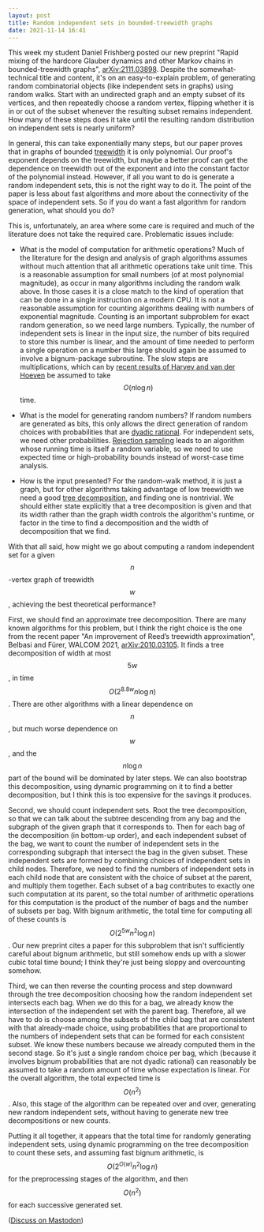```yaml
---
layout: post
title: Random independent sets in bounded-treewidth graphs
date: 2021-11-14 16:41
---
```

This week my student Daniel Frishberg posted our new preprint "Rapid mixing of the hardcore Glauber dynamics and other Markov chains in bounded-treewidth graphs", [arXiv:2111.03898](https://arxiv.org/abs/2111.03898). Despite the somewhat-technical title and content, it's on an easy-to-explain problem, of generating random combinatorial objects (like independent sets in graphs) using random walks. Start with an undirected graph and an empty subset of its vertices, and then repeatedly choose a random vertex, flipping whether it is in or out of the subset whenever the resulting subset remains independent. How many of these steps does it take until the resulting random distribution on independent sets is nearly uniform?

In general, this can take exponentially many steps, but our paper proves that in graphs of bounded [treewidth](https://en.wikipedia.org/wiki/Treewidth) it is only polynomial. Our proof's exponent depends on the treewidth, but maybe a better proof can get the dependence on treewidth out of the exponent and into the constant factor of the polynomial instead. However, if all you want to do is generate a random independent sets, this is not the right way to do it. The point of the paper is less about fast algorithms and more about the connectivity of the space of independent sets. So if you do want a fast algorithm for random generation, what should you do?

This is, unfortunately, an area where some care is required and much of the literature does not take the required care. Problematic issues include:

- What is the model of computation for arithmetic operations? Much of the literature for the design and analysis of graph algorithms assumes without much attention that all arithmetic operations take unit time. This is a reasonable assumption for small numbers (of at most polynomial magnitude), as occur in many algorithms including the random walk above. In those cases it is a close match to the kind of operation that can be done in a single instruction on a modern CPU. It is not a reasonable assumption for counting algorithms dealing with numbers of exponential magnitude. Counting is an important subproblem for exact random generation, so we need large numbers. Typically, the number of independent sets is linear in the input size, the number of bits required to store this number is linear, and the amount of time needed to perform a single operation on a number this large should again be assumed to involve a bignum-package subroutine. The slow steps are multiplications, which can by [recent results of Harvey and van der Hoeven](https://www.jstor.org/stable/10.4007/annals.2021.193.2.4) be assumed to take $$O(n\log n)$$ time.

- What is the model for generating random numbers? If random numbers are generated as bits, this only allows the direct generation of random choices with probabilities that are [dyadic rational](https://en.wikipedia.org/wiki/Dyadic_rational). For independent sets, we need other probabilities. [Rejection sampling](https://en.wikipedia.org/wiki/Rejection_sampling) leads to an algorithm whose running time is itself a random variable, so we need to use expected time or high-probability bounds instead of worst-case time analysis.

- How is the input presented? For the random-walk method, it is just a graph, but for other algorithms taking advantage of low treewidth we need a good [tree decomposition](https://en.wikipedia.org/wiki/Tree_decomposition), and finding one is nontrivial. We should either state explicitly that a tree decomposition is given and that its width rather than the graph width controls the algorithm's runtime, or factor in the time to find a decomposition and the width of decomposition that we find.

With that all said, how might we go about computing a random independent set for a given $$n$$-vertex graph of treewidth $$w$$, achieving the best theoretical performance?

First, we should find an approximate tree decomposition. There are many known algorithms for this problem, but I think the right choice is the one from the recent paper "An improvement of Reed’s treewidth approximation", Belbasi and Fürer, WALCOM 2021, [arXiv:2010.03105](https://arxiv.org/abs/2010.03105). It finds a tree decomposition of width at most $$5w$$, in time $$O(2^{8.8w}n\log n)$$. There are other algorithms with a linear dependence on $$n$$, but much worse dependence on $$w$$, and the $$n\log n$$ part of the bound will be dominated by later steps. We can also bootstrap this decomposition, using dynamic programming on it to find a better decomposition, but I think this is too expensive for the savings it produces.

Second, we should count independent sets. Root the tree decomposition, so that we can talk about the subtree descending from any bag and the subgraph of the given graph that it corresponds to. Then for each bag of the decomposition (in bottom-up order), and each independent subset of the bag, we want to count the number of independent sets in the corresponding subgraph that intersect the bag in the given subset. These independent sets are formed by combining choices of independent sets in child nodes. Therefore, we need to find the numbers of independent sets in each child node that are consistent with the choice of subset at the parent, and multiply them together. Each subset of a bag contributes to exactly one such computation at its parent, so the total number of arithmetic operations for this computation is the product of the number of bags and the number of subsets per bag. With bignum arithmetic, the total time for computing all of these counts is $$O(2^{5w}n^2\log n)$$. Our new preprint cites a paper for this subproblem that isn't sufficiently careful about bignum arithmetic, but still somehow ends up with a slower cubic total time bound; I think they're just being sloppy and overcounting somehow.

Third, we can then reverse the counting process and step downward through the tree decomposition choosing how the random independent set intersects each bag. When we do this for a bag, we already know the intersection of the independent set with the parent bag. Therefore, all we have to do is choose among the subsets of the child bag that are consistent with that already-made choice, using probabilities that are proportional to the numbers of independent sets that can be formed for each consistent subset. We know these numbers because we already computed them in the second stage. So it's just a single random choice per bag, which (because it involves bignum probabilities that are not dyadic rational) can reasonably be assumed to take a random amount of time whose expectation is linear. For the overall algorithm, the total expected time is $$O(n^2)$$. Also, this stage of the algorithm can be repeated over and over, generating new random independent sets, without having to generate new tree decompositions or new counts.

Putting it all together, it appears that the total time for randomly generating independent sets, using dynamic programming on the tree decomposition to count these sets, and assuming fast bignum arithmetic, is $$O(2^{O(w)}n^2\log n)$$ for the preprocessing stages of the algorithm, and then $$O(n^2)$$ for each successive generated set.

([Discuss on Mastodon](https://mathstodon.xyz/@11011110/107278583702646630))